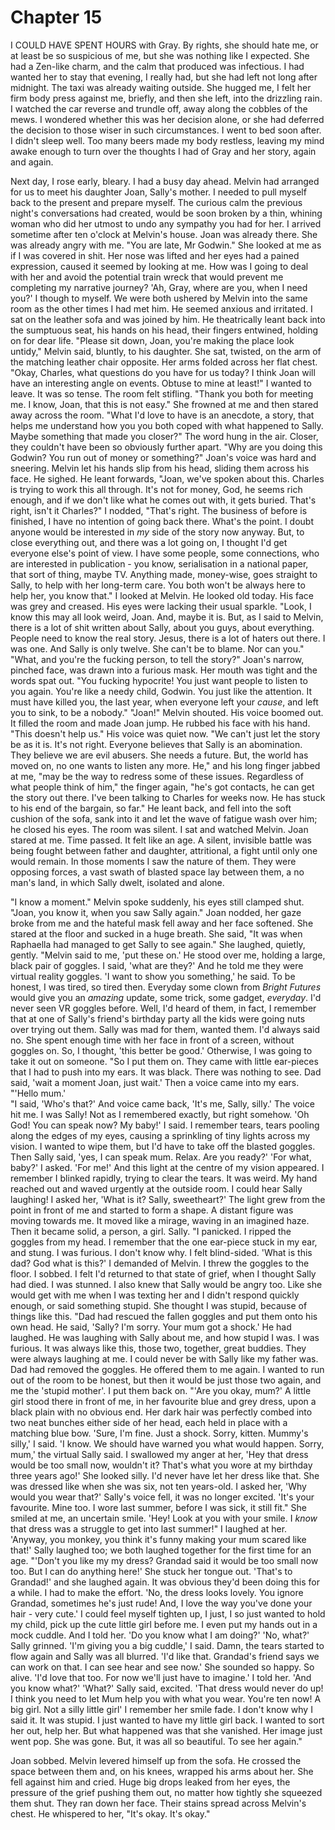 
# Chapter 15 

<span class="firstLetter">I</span> COULD HAVE SPENT HOURS with Gray. By rights, she should hate me, or at least be so suspicious of me, but she was nothing like I expected. She had a Zen-like charm, and the calm that produced was infectious. I had wanted her to stay that evening, I really had, but she had left not long after midnight. The taxi was already waiting outside. She hugged me, I felt her firm body press against me, briefly, and then she left, into the drizzling rain. I watched the car reverse and trundle off, away along the cobbles of the mews. I wondered whether this was her decision alone, or she had deferred the decision to those wiser in such circumstances. I went to bed soon after. I didn't sleep well. Too many beers made my body restless, leaving my mind awake enough to turn over the thoughts I had of Gray and her story, again and again.

Next day, I rose early, bleary. I had a busy day ahead. Melvin had arranged for us to meet his daughter Joan, Sally's mother. I needed to pull myself back to the present and prepare myself. The curious calm the previous night's conversations had created, would be soon broken by a thin, whining woman who did her utmost to undo any sympathy you had for her. I arrived sometime after ten o'clock at Melvin's house. Joan was already there. She was already angry with me.
    "You are late, Mr Godwin." She looked at me as if I was covered in shit. Her nose was lifted and her eyes had a pained expression, caused it seemed by looking at me. How was I going to deal with her and avoid the potential train wreck that would prevent me completing my narrative journey? 'Ah, Gray, where are you, when I need you?' I though to myself. 
    We were both ushered by Melvin into the same room as the other times I had met him. He seemed anxious and irritated. I sat on the leather sofa and was joined by him. He theatrically leant back into the sumptuous seat, his hands on his head, their fingers entwined, holding on for dear life.
    "Please sit down, Joan, you're making the place look untidy," Melvin said, bluntly, to his daughter. She sat, twisted, on the arm of the matching leather chair opposite. Her arms folded across her flat chest. "Okay, Charles, what questions do you have for us today? I think Joan will have an interesting angle on events. Obtuse to mine at least!"
    I wanted to leave. It was so tense. The room felt stifling. "Thank you both for meeting me. I know, Joan, that this is not easy." She frowned at me and then stared away across the room. "What I'd love to have is an anecdote, a story, that helps me understand how you you both coped with what happened to Sally. Maybe something that made you closer?" The word hung in the air. Closer, they couldn't have been so obviously further apart.
    "Why are you doing this Godwin? You run out of money or something?" Joan's voice was hard and sneering. Melvin let his hands slip from his head, sliding them across his face. He sighed. He leant forwards, "Joan, we've spoken about this. Charles is trying to work this all through. It's not for money, God, he seems rich enough, and if we don't like what he comes out with, it gets buried. That's right, isn't it Charles?" 
    I nodded, "That's right. The business of before is finished, I have no intention of going back there. What's the point. I doubt anyone would be interested in *my* side of the story now anyway. But, to close everything out, and there was a lot going on, I thought I'd get everyone else's point of view. I have some people, some connections, who are interested in publication - you know, serialisation in a national paper, that sort of thing, maybe TV. Anything made, money-wise, goes straight to Sally, to help with her long-term care. You both won't be always here to help her, you know that." I looked at Melvin. He looked old today. His face was grey and creased. His eyes were lacking their usual sparkle. "Look, I know this may all look weird, Joan. And, maybe it is. But, as I said to Melvin, there is a lot of shit written about Sally, about you guys, about everything. People need to know the real story. Jesus, there is a lot of haters out there. I was one. And Sally is only twelve. She can't be to blame. Nor can you."
    "What, and you're the fucking person, to tell the story?" Joan's narrow, pinched face, was drawn into a furious mask. Her mouth was tight and the words spat out. "You fucking hypocrite! You just want people to listen to you again. You're like a needy child, Godwin. You just like the attention. It must have killed you, the last year, when everyone left your *cause*, and left you to sink, to be a nobody."
    "Joan!" Melvin shouted. His voice boomed out. It filled the room and made Joan jump. He rubbed his face with his hand. "This doesn't help us." His voice was quiet now. "We can't just let the story be as it is. It's not right. Everyone believes that Sally is an abomination. They believe we are evil abusers. She needs a future. But, the world has moved on, no one wants to listen any more.  He," and his long finger jabbed at me, "may be the way to redress some of these issues. Regardless of what people think of him," the finger again, "he's got contacts, he can get the story out there. I've been talking to Charles for weeks now. He has stuck to his end of the bargain, so far." He leant back, and fell into the soft cushion of the sofa, sank into it and let the wave of fatigue wash over him; he closed his eyes. The room was silent. I sat and watched Melvin. Joan stared at me. Time passed. It felt like an age. A silent, invisible battle was being fought between father and daughter, attritional, a fight until only one would remain. In those moments I saw the nature of them. They were opposing forces, a vast swath of blasted space lay between them, a no man's land, in which Sally dwelt, isolated and alone.

"I know a moment." Melvin spoke suddenly, his eyes still clamped shut. "Joan, you know it, when you saw Sally again." Joan nodded, her gaze broke from me and the hateful mask fell away and her face softened. She stared at the floor and sucked in a huge breath. She said, "It was when Raphaella had managed to get Sally to see again." She laughed, quietly, gently. "Melvin said to me, 'put these on.' He stood over me, holding a large, black pair of goggles. I said, 'what are they?' And he told me they were virtual reality goggles. 'I want to show you something,' he said. To be honest, I was tired, so tired then. Everyday some clown from *Bright Futures* would give you an *amazing* update, some trick, some gadget, *everyday*. I'd never seen VR goggles before. Well, I'd heard of them, in fact, I remember that at one of Sally's friend's birthday party all the kids were going nuts over trying out them. Sally was mad for them, wanted them. I'd always said no. She spent enough time with her face in front of a screen, without goggles on. So, I thought, 'this better be good.' Otherwise, I was going to take it out on someone.
    "So I put them on. They came with little ear-pieces that I had to push into my ears. It was black. There was nothing to see. Dad said, 'wait a moment Joan, just wait.' Then a voice came into my ears. 
    "'Hello mum.'  
    "I said, 'Who's that?' And voice came back, 'It's me, Sally, silly.' The voice hit me. I was Sally! Not as I remembered exactly, but right somehow. 'Oh God! You can speak now? My baby!' I said. I remember tears, tears pooling along the edges of my eyes, causing a sprinkling of tiny lights across my vision. I wanted to wipe them, but I'd have to take off the blasted goggles. Then Sally said, 'yes, I can speak mum. Relax. Are you ready?' 'For what, baby?' I asked. 'For me!' And this light at the centre of my vision appeared. I remember I blinked rapidly, trying to clear the tears. It was weird. My hand reached out and waved urgently at the outside room. I could hear Sally laughing! I asked her, 'What is it? Sally, sweetheart?' The light grew from the point in front of me and started to form a shape. A distant figure was moving towards me. It moved like a mirage, waving in an imagined haze. Then it became solid, a person, a girl. Sally.
    "I panicked. I ripped the goggles from my head. I remember that the one ear-piece stuck in my ear, and stung. I was furious. I don't know why. I felt blind-sided. 'What is this dad? God what is this?' I demanded of Melvin. I threw the goggles to the floor. I sobbed. I felt I'd returned to that state of grief, when I thought Sally had died. I was stunned. I also knew that Sally would be angry too. Like she would get with me when I was texting her and I didn't respond quickly enough, or said something stupid. She thought I was stupid, because of things like this.
    "Dad had rescued the fallen goggles and put them onto his own head. He said, 'Sally? I'm sorry. Your mum got a shock.' He had laughed. He was laughing with Sally about me, and how stupid I was. I was furious. It was always like this, those two, together, great buddies. They were always laughing at me. I could never be with Sally like my father was. Dad had removed the goggles. He offered them to me again. I wanted to run out of the room to be honest, but then it would be just those two again, and me the 'stupid mother'. I put them back on.
    "'Are you okay, mum?' A little girl stood there in front of me, in her favourite blue and grey dress, upon a black plain with no obvious end. Her dark hair was perfectly combed into two neat bunches either side of her head, each held in place with a matching blue bow. 'Sure, I'm fine. Just a shock. Sorry, kitten. Mummy's silly,' I said. 'I know. We should have warned you what would happen. Sorry, mum,' the virtual Sally said. I swallowed my anger at her, 'Hey that dress would be too small now, wouldn't it? That's what you wore at my birthday three years ago!' She looked silly. I'd never have let her dress like that. She was dressed like when she was six, not ten years-old. I asked her, 'Why would you wear that?' Sally's voice fell, it was no longer excited. 'It's your favourite. Mine too. I wore last summer, before I was sick, it still fit." She smiled at me, an uncertain smile. 'Hey! Look at you with your smile. I *know* that dress was a struggle to get into last summer!" I laughed at her. 'Anyway, you monkey, you think it's funny making your mum scared like that!' Sally laughed too; we both laughed together for the first time for an age.
    "'Don't you like my my dress? Grandad said it would be too small now too. But I can do anything here!' She stuck her tongue out. 'That's to Grandad!' and she laughed again. It was obvious they'd been doing this for a while. I had to make the effort. 'No, the dress looks lovely. You ignore Grandad, sometimes he's just rude! And, I love the way you've done your hair - very cute.' I could feel myself tighten up, I just, I so just wanted to hold my child, pick up the cute little girl before me. I even put my hands out in a mock cuddle. And I told her. 'Do you know what I am doing?' 'No, what?' Sally grinned. 'I'm giving you a big cuddle,' I said. Damn, the tears started to flow again and Sally was all blurred. 'I'd like that. Grandad's friend says we can work on that. I can see hear and see now.' She sounded so happy. So alive. 'I'd love that too. For now we'll just have to imagine.' I told her. 'And you know what?' 'What?' Sally said, excited. 'That dress would never do up! I think you need to let Mum help you with what you wear. You're ten now! A big girl. Not a silly little girl' I remember her smile fade. I don't know why I said it. It was stupid. I just wanted to have my little girl back. I wanted to sort her out, help her. But what happened was that she vanished. Her image just went pop. She was gone. But, it was all so beautiful. To see her again."

Joan sobbed. Melvin levered himself up from the sofa. He crossed the space between them and, on his knees, wrapped his arms about her. She fell against him and cried. Huge big drops leaked from her eyes, the pressure of the grief pushing them out, no matter how tightly she squeezed them shut. They ran down her face. Their stains spread across Melvin's chest. He whispered to her, "It's okay. It's okay."

